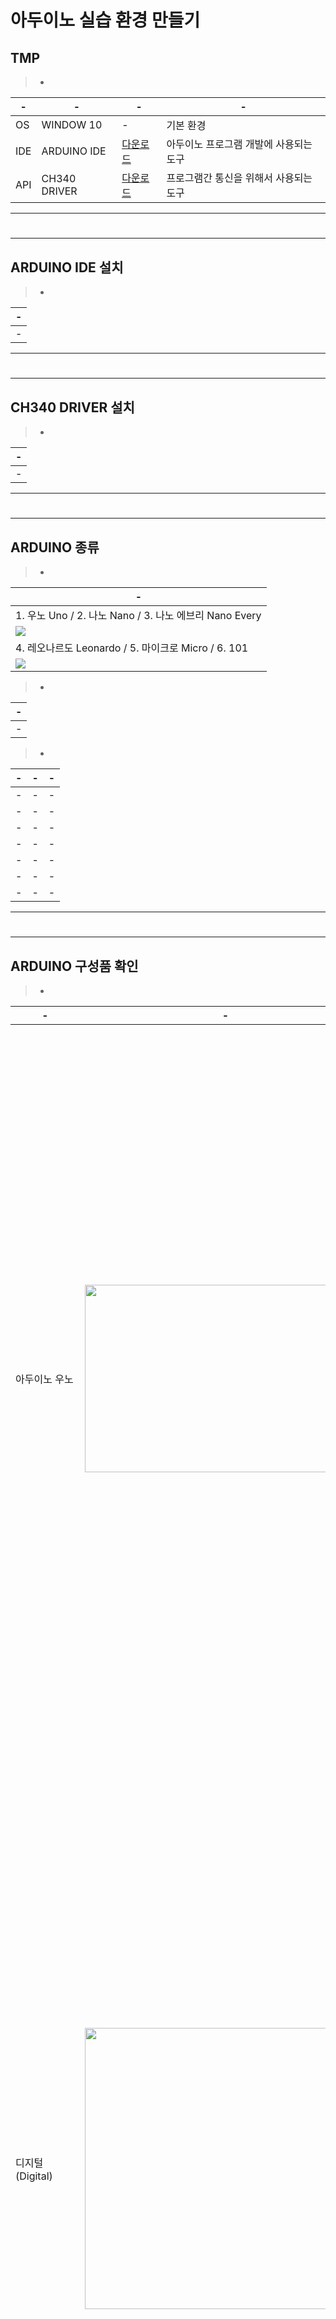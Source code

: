 # 아두이노 실습 환경 만들기

TMP
---
> - <br>

|-|-|-|-|
|-|-|-|-|
|OS|WINDOW 10|-|기본 환경|
|IDE|ARDUINO IDE|[다운로드](https://www.arduino.cc/en/software)|아두이노 프로그램 개발에 사용되는 도구|
|API|CH340 DRIVER|[다운로드](https://sparks.gogo.co.nz/ch340.html)|프로그램간 통신을 위해서 사용되는 도구|


---
#
---

ARDUINO IDE 설치
---
> - <br>

|-|
|-|
|-|

---
#
---

CH340 DRIVER 설치
---
> - <br>

|-|
|-|
|-|

---
#
---

ARDUINO 종류 
---


> - <br>

|-|
|-|
|1. 우노 Uno / 2. 나노 Nano / 3. 나노 에브리 Nano Every|
|<img src="IMG/04/1.jpg" />|
|4. 레오나르도 Leonardo / 5. 마이크로 Micro / 6. 101|
|<img src="IMG/04/1-2.jpg" />|


> - <br>

|-|
|-|
|-|


> - <br>
|-|-|-|
|-|-|-|
|-|-|-|
|-|-|-|
|-|-|-|
|-|-|-|
|-|-|-|
|-|-|-|
|-|-|-|


---
#
---

ARDUINO 구성품 확인
---
> - <br>

|-|-|-|-|
|-|-|-|-|
|아두이노 우노|<img width=450px height=300px src="IMG/05/1.png" /> | 가장 많이 사용이 되는 아두이노로서 간편하게 처음부터 작동을 시작하고 싶을때는<br> 그림의 왼쪽 상단 빨간 버튼(Reset)을 누르면 다시 아두이노를 시작할 수 있습니다. <br>PC와는 USB로 연결을 하고, PC와의 연결은 프로그램 업로드와 5V 전원 공급을 합니다.<br> 그리고 아두이노에 기다란 핀을 꽂을 수 있는 검은색 단자가 있는데 <br>이 부분에 부품이나 핀을 연결해 부품의 특성에 맞게<br>디지털이나 아날로그 2가지 방법으로 사용을 할 수 있습니다.|-|
|디지털<br>(Digital)|<img width=450px  src="IMG/05/2.png" /> | 디지털 부분은 0 - 13번 까지 존재를 합니다.<br> 기본적으로 0과 1번은 PC와의 연결에 사용하는 것이고,<br>  실제로 사용가능한 단자는 2 - 13까지 입니다.<br>  숫자 앞에 '~' 물결 표시가 있는 것은 전원을 켜고 끄는 것을 조절할 수 있는 부분입니다.<br>  예를 들어서 전원을 반만 켜고 싶다면 ~표시가 있는 단자를 활용하여 사용할 수 있습니다. <br> 그리고 GND는 GROUND의 약자로서 기준 전압을 잡는 것을 말합니다. <br> 중학교때 땅과의 접지를 통하여 0V를 기준으로 다른 부분의 전압을 구할 수 있는 것을 알 수 있었습니다. <br> 그와 같은 개념이라고 생각하시면 될 것 같습니다. |-|
|아날로그<br>(Analog)|<img width=450px  src="IMG/05/3.png" /> |아날로그 부분은 A0~A5까지 있습니다.<br>디지털과 같이 값이 단순히 켜지거나 꺼진 경우 처럼 처리를 하는 것이 아니라 값들을 조절 할 수 있습니다. |-|
|파워<br>Power)|<img width=450px src="IMG/05/4.png" /> |POWER 부분은 3V3은 3.3볼트 전원, 5V는 5볼트 전원을 의미합니다.<br> 3V3나 5V가 전원이 되고 이것은 +전극 부분에 해당합니다.<br> 전기는 +와 -전극이 있는데 - 전극에 해당하는 것이 GND입니다.<br>따라서 연결에 주의하여 하지 않으면 5V같은 경우에는 PC에서 아두이노를 인식하지 못하거나 부품을 망가뜨릴 수도 있습니다.|-|
|브레드 보드(Bread Board)|<img width=450px src="IMG/05/5.png" /> |다음 그림은 브레드 보드로서 흔히 빵판이라고 불립니다.<br>일반적으로 전기인두를 이용해서 납땜을 해야하지만 쉽게 연결하여 값들을 쉽게 확인할 수 있도록 만들어 주는 것입니다. |-|
|점퍼선(Jumper Wires)|<img width=450px  src="IMG/05/6.png" /> |점퍼선은 보통 65개의 선으로 이루어져 65점퍼선으로 불리기도 합니다.<br>길이가 다양하고 아두이노와 브레드보드를 연결하는데 많이 사용합니다. |-|
|듀폰 케이블<br>MtoF(Male to Female)|<img width=450px   src="IMG/05/7.png" /> |듀폰 케이블 중에 핀을 꽂을 수 있는 경우로서<br> 부품의 모양이 큰 경우 자주 사용되는 케이블입니다. |-|
|듀폰 케이블<br>MtoM(Male to Male)|<img width=450px  src="IMG/05/8.png" /> |양쪽 모두 튀어나온 케이블로서 점퍼선과 동일한 <br>기능을 하지만 선이 깔끔하고 연결이 잘 되는 장점이 있습니다. 단점이라면 가격이 약간 비쌉니다.|-|
|아두이노 우노용 케이블|<img width=450px   src="IMG/05/9.png" /> |주로 아두이노 우노에 사용되는 케이블로서 'B type USB' 라고 불립니다. |-|
|LED<br>(Light Emitting Diode)|<img width=450px  src="IMG/05/10.png" /> |옆 그림은 LED로서 긴 다리가 +전극을 연결하고 짧은 다리에 -전극을 연결하면 불이 들어옵니다.<br> 크기 모양 다리의 개수에 따라서 종류도 다양합니다.<br> 그리고 LED는 외부 충격에 대해서 강한 내구성과 긴 수명을 가지고 있고,<br> 낮은 전압/ 전류로 밝은 빛을 얻을 수 있습니다.<br> 이러한 특징으로 인해서 다양한 분야에 사용이 되고 있습니다. |-|
|저항<br>(Resistance)|<img width=450px   src="IMG/05/11.png" /> |저항은 말 그대로 전류가 흐르는 것에 대해서 저항한 다는 말로 전류를 줄여주기 위해서 사용합니다.<br>  이전에 5V 전류를 사용하는 것은 위험하다고 말한 적이 있습니다.<br>  그러한 경우에 저항을 사용하면 5V에 직접 연결을 하더라도 문제없이 작동을 할 수 있습니다.<br>  일반적으로 옴(Ω) 이라는 단위를 사용하고, 사용 환경에 따라 다양한 저항을 사용합니다.|-|
|버튼<br>(Button)|<img width=450px  src="IMG/05/12.jpg" /> |스위치라고 부르는 버튼은 끊어진 두 접점을 연결하는 역할을 합니다.<br>누르면 전류가 흘러서 어떠한 기능을 할 수 있게 되고 버튼을 떼면 다시 꺼지는 그런 기능을 합니다.<br>일반적으로 브레드 보드에 4개의 다리로 연결하여 작동시키기 때문에<br>너무 많은 사용은 지양해야 할 것 같습니다.|-|



---
#
---

